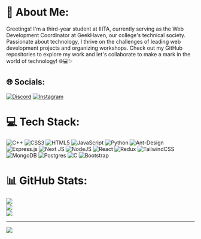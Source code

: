 # 💫 About Me:
Greetings! I'm a third-year student at IIITA, currently serving as the Web Development Coordinator at GeekHaven, our college's technical society. Passionate about technology, I thrive on the challenges of leading web development projects and organizing workshops. Check out my GitHub repositories to explore my work and let's collaborate to make a mark in the world of technology! 🌐💻✨


## 🌐 Socials:
[![Discord](https://img.shields.io/badge/Discord-%237289DA.svg?logo=discord&logoColor=white)](https://discord.gg/GammaMicrowave#4389) [![Instagram](https://img.shields.io/badge/Instagram-%23E4405F.svg?logo=Instagram&logoColor=white)](https://instagram.com/gammamicrowave) 

# 💻 Tech Stack:
![C++](https://img.shields.io/badge/c++-%2300599C.svg?style=flat&logo=c%2B%2B&logoColor=white) ![CSS3](https://img.shields.io/badge/css3-%231572B6.svg?style=flat&logo=css3&logoColor=white) ![HTML5](https://img.shields.io/badge/html5-%23E34F26.svg?style=flat&logo=html5&logoColor=white) ![JavaScript](https://img.shields.io/badge/javascript-%23323330.svg?style=flat&logo=javascript&logoColor=%23F7DF1E) ![Python](https://img.shields.io/badge/python-3670A0?style=flat&logo=python&logoColor=ffdd54) ![Ant-Design](https://img.shields.io/badge/-AntDesign-%230170FE?style=flat&logo=ant-design&logoColor=white) ![Express.js](https://img.shields.io/badge/express.js-%23404d59.svg?style=flat&logo=express&logoColor=%2361DAFB) ![Next JS](https://img.shields.io/badge/Next-black?style=flat&logo=next.js&logoColor=white) ![NodeJS](https://img.shields.io/badge/node.js-6DA55F?style=flat&logo=node.js&logoColor=white) ![React](https://img.shields.io/badge/react-%2320232a.svg?style=flat&logo=react&logoColor=%2361DAFB) ![Redux](https://img.shields.io/badge/redux-%23593d88.svg?style=flat&logo=redux&logoColor=white) ![TailwindCSS](https://img.shields.io/badge/tailwindcss-%2338B2AC.svg?style=flat&logo=tailwind-css&logoColor=white) ![MongoDB](https://img.shields.io/badge/MongoDB-%234ea94b.svg?style=flat&logo=mongodb&logoColor=white) ![Postgres](https://img.shields.io/badge/postgres-%23316192.svg?style=flat&logo=postgresql&logoColor=white) ![C](https://img.shields.io/badge/c-%2300599C.svg?style=flat&logo=c&logoColor=white) ![Bootstrap](https://img.shields.io/badge/bootstrap-%23563D7C.svg?style=flat&logo=bootstrap&logoColor=white)
# 📊 GitHub Stats:
![](https://github-readme-stats.vercel.app/api?username=GammaMicrowave&theme=dark&hide_border=true&include_all_commits=true&count_private=true)<br/>
![](https://github-readme-streak-stats.herokuapp.com/?user=GammaMicrowave&theme=dark&hide_border=true)<br/>
![](https://github-readme-stats.vercel.app/api/top-langs/?username=GammaMicrowave&theme=dark&hide_border=true&include_all_commits=true&count_private=true&layout=compact)

---
[![](https://visitcount.itsvg.in/api?id=GammaMicrowave&icon=2&color=0)](https://visitcount.itsvg.in)

<!-- Proudly created with GPRM ( https://gprm.itsvg.in ) -->

